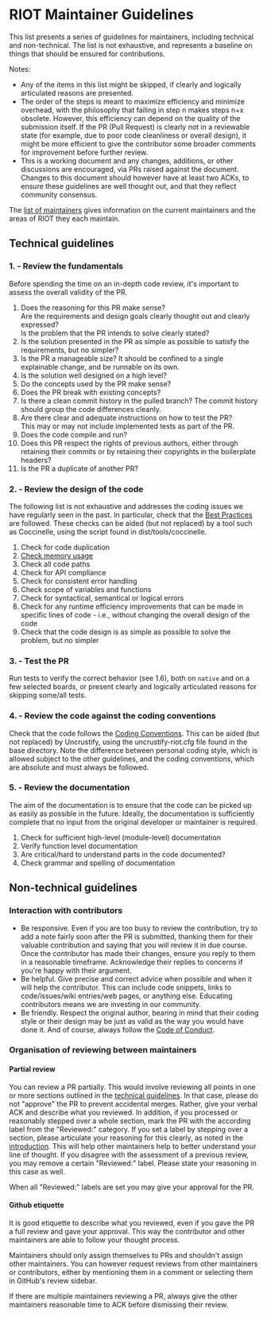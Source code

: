 # RIOT Maintainer Guidelines

This list presents a series of guidelines for maintainers, including technical
and non-technical. The list is not exhaustive, and represents a baseline on
things that should be ensured for contributions.

Notes:
-   Any of the items in this list might be skipped, if clearly and logically
    articulated reasons are presented.
-   The order of the steps is meant to maximize efficiency and minimize
    overhead, with the philosophy that failing in step n makes steps n+x
    obsolete. However, this efficiency can depend on the quality of the
    submission itself. If the PR (Pull Request) is clearly not in a reviewable
    state (for example, due to poor code cleanliness or overall design), it
    might be more efficient to give the contributor some broader comments for
    improvement before further review.
-   This is a working document and any changes, additions, or other discussions
    are encouraged, via PRs raised against the document. Changes to this
    document should however have at least two ACKs, to ensure these guidelines
    are well thought out, and that they reflect community consensus.

The [list of maintainers] gives information on the current maintainers and the
areas of RIOT they each maintain.


## Technical guidelines

### 1. - Review the fundamentals

Before spending the time on an in-depth code review, it's important to assess
the overall validity of the PR.

1.  Does the reasoning for this PR make sense? \
    Are the requirements and design goals clearly thought out and clearly
    expressed? \
    Is the problem that the PR intends to solve clearly stated?
2.  Is the solution presented in the PR as simple as possible to satisfy the
    requirements, but no simpler?
3.  Is the PR a manageable size? It should be confined to a single explainable
    change, and be runnable on its own.
4.  Is the solution well designed on a high level?
5.  Do the concepts used by the PR make sense?
6.  Does the PR break with existing concepts?
7.  Is there a clean commit history in the pulled branch? The commit history
    should group the code differences cleanly.
8.  Are there clear and adequate instructions on how to test the PR? \
    This may or may not include implemented tests as part of the PR.
9.  Does the code compile and run?
10. Does this PR respect the rights of previous authors, either through
    retaining their commits or by retaining their copyrights in the boilerplate
    headers?
11. Is the PR a duplicate of another PR?


### 2. - Review the design of the code

The following list is not exhaustive and addresses the coding issues we have
regularly seen in the past. In particular, check that the [Best Practices]
are followed. These checks can be aided (but not replaced) by a tool such as
Coccinelle, using the script found in dist/tools/coccinelle.

1.  Check for code duplication
2.  [Check memory usage][Comparing build sizes]
3.  Check all code paths
4.  Check for API compliance
5.  Check for consistent error handling
6.  Check scope of variables and functions
7.  Check for syntactical, semantical or logical errors
8.  Check for any runtime efficiency improvements that can be made in specific
    lines of code - i.e., without changing the overall design of the code
9.  Check that the code design is as simple as possible to solve the problem,
    but no simpler


### 3. - Test the PR

Run tests to verify the correct behavior (see 1.6), both on `native` and on a
few selected boards, or present clearly and logically articulated reasons for
skipping some/all tests.


### 4. - Review the code against the coding conventions

Check that the code follows the [Coding Conventions]. This can be aided (but not
replaced) by Uncrustify, using the uncrustify-riot.cfg file found in the base
directory. Note the difference between personal coding style, which is allowed
subject to the other guidelines, and the coding conventions, which are absolute
and must always be followed.


### 5. - Review the documentation

The aim of the documentation is to ensure that the code can be picked up as
easily as possible in the future. Ideally, the documentation is sufficiently
complete that no input from the original developer or maintainer is required.

1.  Check for sufficient high-level (module-level) documentation
2.  Verify function level documentation
3.  Are critical/hard to understand parts in the code documented?
4.  Check grammar and spelling of documentation


## Non-technical guidelines

### Interaction with contributors

-   Be responsive. Even if you are too busy to review the contribution, try to
    add a note fairly soon after the PR is submitted, thanking them for their
    valuable contribution and saying that you will review it in due course. Once
    the contributor has made their changes, ensure you reply to them in a
    reasonable timeframe. Acknowledge their replies to concerns if you're happy
    with their argument.
-   Be helpful. Give precise and correct advice when possible and when it will
    help the contributor. This can include code snippets, links to
    code/issues/wiki entries/web pages, or anything else. Educating contributors
    means we are investing in our community.
-   Be friendly. Respect the original author, bearing in mind that their coding
    style or their design may be just as valid as the way you would have done
    it. And of course, always follow the [Code of Conduct].


### Organisation of reviewing between maintainers

#### Partial review

You can review a PR partially. This would involve reviewing all points in one or
more sections outlined in the [technical guidelines](#technical-guidelines).
In that case, please do not "approve" the PR to prevent accidental merges.
Rather, give your verbal ACK and describe what you reviewed. In addition, if you
processed or reasonably stepped over a whole section, mark the PR with the
according label from the "Reviewed:" category. If you set a label by stepping
over a section, please articulate your reasoning for this clearly, as noted in
the [introduction](#introduction). This will help other maintainers help to
better understand your line of thought. If you disagree with the assessment of
a previous review, you may remove a certain "Reviewed:" label. Please state your
reasoning in this case as well.

When all "Reviewed:" labels are set you may give your approval for the PR.

#### Github etiquette

It is good etiquette to describe what you reviewed, even if you gave the PR a
full review and gave your approval. This way the contributor and other
maintainers are able to follow your thought process.

Maintainers should only assign themselves to PRs and shouldn't assign other
maintainers. You can however request reviews from other maintainers or
contributors, either by mentioning them in a comment or selecting them in
GitHub's review sidebar.

If there are multiple maintainers reviewing a PR, always give the other
maintainers reasonable time to ACK before dismissing their review.

[list of maintainers]: https://github.com/RIOT-OS/RIOT/wiki/Maintainers
[Best Practices]: https://github.com/RIOT-OS/RIOT/wiki/Best-Practice-for-RIOT-Programming
[Comparing build sizes]: https://github.com/RIOT-OS/RIOT/wiki/Comparing-build-sizes
[Coding Conventions]: https://github.com/RIOT-OS/RIOT/wiki/Coding-conventions
[Code of Conduct]: https://github.com/RIOT-OS/RIOT/blob/master/CODE_OF_CONDUCT.md
